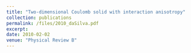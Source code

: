 ```yaml
---
title: "Two-dimensional Coulomb solid with interaction anisotropy"
collection: publications
permalink: /files/2010_daSilva.pdf
excerpt:
date: 2010-02-02
venue: "Physical Review B"
---
```


